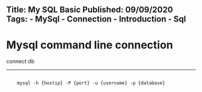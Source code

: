 Title: My SQL Basic
Published: 09/09/2020
Tags:
    - MySql
    - Connection
    - Introduction
    - Sql
---

Mysql command line connection 
=================================

connect db
********************

```shell

    mysql -h {hostip} -P {port} -u {username} -p {database}
```